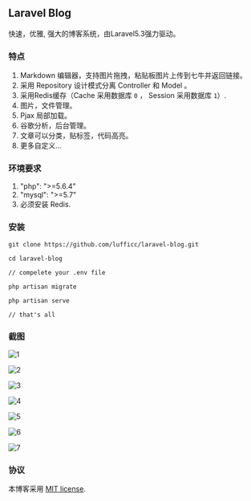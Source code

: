 ## Laravel Blog

快速，优雅,  强大的博客系统，由Laravel5.3强力驱动。

### 特点

1. Markdown 编辑器，支持图片拖拽，粘贴板图片上传到七牛并返回链接。
1. 采用 Repository 设计模式分离 Controller 和 Model 。
1. 采用Redis缓存（Cache 采用数据库 `0` ， Session 采用数据库 `1`）.
1. 图片，文件管理。
1. Pjax 局部加载。
1. 谷歌分析，后台管理。
1. 文章可以分类，贴标签，代码高亮。 
1. 更多自定义...
 
### 环境要求

1. "php": ">=5.6.4"
1. "mysql": ">=5.7"
1. 必须安装 Redis.

### 安装

```
git clone https://github.com/lufficc/laravel-blog.git

cd laravel-blog

// compelete your .env file

php artisan migrate

php artisan serve

// that's all

```

### 截图

![1](https://static.lufficc.com/image/fb64b85e479461649486aa126da693a2.jpeg)

![2](https://static.lufficc.com/image/a0798ecb83ed0a0be74baff3688fa730.jpeg)

![3](https://static.lufficc.com/image/b271b1c53654340c3f828d7f67cbb8bb.jpeg)

![4](https://static.lufficc.com/image/83f871667596b90d49cbf1657be06255.jpeg)

![5](https://static.lufficc.com/image/63c8a1409256fec6b088b5f50ac22703.jpeg)

![6](https://static.lufficc.com/image/89f0432eab0e4c8ba492505f98696a6e.jpeg)

![7](https://static.lufficc.com/image/8291c34b8560050f7cb7aa136c48a97e.jpeg)


### 协议

本博客采用  [MIT license](http://opensource.org/licenses/MIT).
